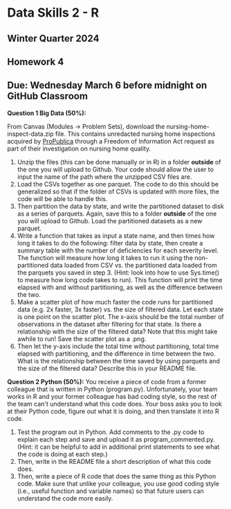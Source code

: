 # Data Skills 2 - R
## Winter Quarter 2024

## Homework 4
## Due: Wednesday March 6 before midnight on GitHub Classroom

__Question 1 Big Data (50%):__

From Canvas (Modules -> Problem Sets), download the nursing-home-inspect-data.zip file. This contains unredacted nursing home inspections acquired by [ProPublica](https://projects.propublica.org/nursing-homes/) through a Freedom of Information Act request as part of their investigation on nursing home quality.

1. Unzip the files (this can be done manually or in R) in a folder __outside__ of the one you will upload to Github. Your code should allow the user to input the name of the path where the unzipped CSV files are.
2. Load the CSVs together as one parquet. The code to do this should be generalized so that if the folder of CSVs is updated with more files, the code will be able to handle this. 
3. Then partition the data by state, and write the partitioned dataset to disk as a series of parquets. Again, save this to a folder  __outside__ of the one you will upload to Github. Load the partitioned datasets as a new parquet.
4. Write a function that takes as input a state name, and then times how long it takes to do the following: filter data by state, then create a summary table with the number of deficiencies for each severity level. The function will measure how long it takes to run it using the non-partitioned data loaded from CSV vs. the partitioned data loaded from the parquets you saved in step 3. (Hint: look into how to use Sys.time() to measure how long code takes to run). This function will print the time elapsed with and without partitioning, as well as the difference between the two.
5. Make a scatter plot of how much faster the code runs for partitioned data (e.g. 2x faster, 3x faster) vs. the size of filtered data. Let each state is one point on the scatter plot. The x-axis should be the total number of observations in the dataset after filtering for that state. Is there a relationship with the size of the filtered data? Note that this might take awhile to run! Save the scatter plot as a .png. 
6. Then let the y-axis include the total time without partitioning, total time elapsed with partitioning, and the difference in time between the two.  What is the relationship between the time saved by using parquets and the size of the filtered data? Describe this in your README file.


__Question 2 Python (50%):__ 
You receive a piece of code from a former colleague that is written in Python (program.py). Unfortunately, your team works in R and your former colleague has bad coding style, so the rest of the team can't understand what this code does. Your boss asks you to look at their Python code, figure out what it is doing, and then translate it into R code. 
1. Test the program out in Python. Add comments to the .py code to explain each step and save and upload it as program_commented.py. (Hint: it can be helpful to add in additional print statements to see what the code is doing at each step.)
2. Then, write in the README file a short description of what this code does.
3. Then, write a piece of R code that does the same thing as this Python code. Make sure that unlike your colleague, you use good coding style (i.e., useful function and variable names) so that future users can understand the code more easily.
